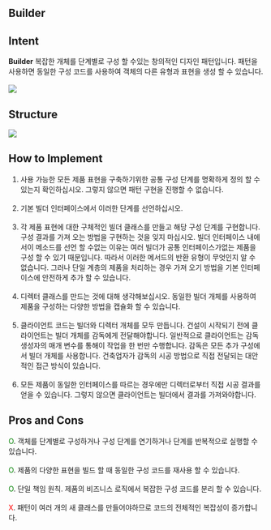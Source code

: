 Builder
---
## Intent

**Builder** 복잡한 개체를 단계별로 구성 할 수있는 창의적인 디자인 패턴입니다. 패턴을 사용하면 동일한 구성 코드를 사용하여 객체의 다른 유형과 표현을 생성 할 수 있습니다.<br /><br />
![](https://images.velog.io/images/chrishan/post/d9052f52-ee81-4a7f-b135-f3caf4c02766/builder-en-2x.png)

## Structure
![](https://images.velog.io/images/chrishan/post/fc13077e-5333-4650-b01a-11b5845cf444/Screen%20Shot%202021-05-09%20at%2011.44.07.png)

## How to Implement
1. 사용 가능한 모든 제품 표현을 구축하기위한 공통 구성 단계를 명확하게 정의 할 수 있는지 확인하십시오. 그렇지 않으면 패턴 구현을 진행할 수 없습니다.<br /><br />
2. 기본 빌더 인터페이스에서 이러한 단계를 선언하십시오.<br /><br />
3. 각 제품 표현에 대한 구체적인 빌더 클래스를 만들고 해당 구성 단계를 구현합니다.<br />
   구성 결과를 가져 오는 방법을 구현하는 것을 잊지 마십시오. 빌더 인터페이스 내에서이 메소드를 선언 할 수없는 이유는 여러 빌더가 공통 인터페이스가없는 제품을 구성 할 수 있기 때문입니다. 따라서 이러한 메서드의 반환 유형이 무엇인지 알 수 없습니다. 그러나 단일 계층의 제품을 처리하는 경우 가져 오기 방법을 기본 인터페이스에 안전하게 추가 할 수 있습니다.<br /><br />
4. 디렉터 클래스를 만드는 것에 대해 생각해보십시오. 동일한 빌더 개체를 사용하여 제품을 구성하는 다양한 방법을 캡슐화 할 수 있습니다.<br /><br />
5. 클라이언트 코드는 빌더와 디렉터 개체를 모두 만듭니다. 건설이 시작되기 전에 클라이언트는 빌더 개체를 감독에게 전달해야합니다. 일반적으로 클라이언트는 감독 생성자의 매개 변수를 통해이 작업을 한 번만 수행합니다. 감독은 모든 추가 구성에서 빌더 개체를 사용합니다. 건축업자가 감독의 시공 방법으로 직접 전달되는 대안적인 접근 방식이 있습니다.<br /><br />
6. 모든 제품이 동일한 인터페이스를 따르는 경우에만 디렉터로부터 직접 시공 결과를 얻을 수 있습니다. 그렇지 않으면 클라이언트는 빌더에서 결과를 가져와야합니다.

## Pros and Cons
<span style="color:green;">O</span>. 객체를 단계별로 구성하거나 구성 단계를 연기하거나 단계를 반복적으로 실행할 수 있습니다.<br /><br />
<span style="color:green;">O</span>. 제품의 다양한 표현을 빌드 할 때 동일한 구성 코드를 재사용 할 수 있습니다.<br /><br />
<span style="color:green;">O</span>. 단일 책임 원칙. 제품의 비즈니스 로직에서 복잡한 구성 코드를 분리 할 수 있습니다.<br /><br />
<span style="color:red;">X</span>. 패턴이 여러 개의 새 클래스를 만들어야하므로 코드의 전체적인 복잡성이 증가합니다.

